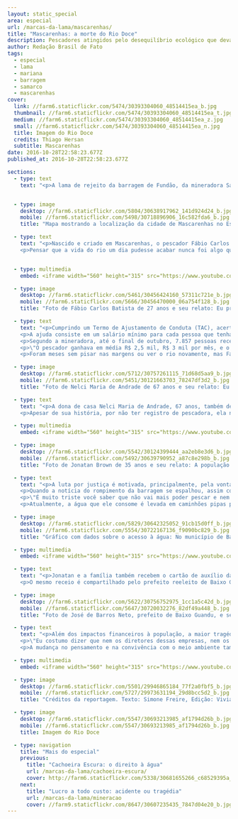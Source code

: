 ```yaml
---
layout: static_special
area: especial
url: /marcas-da-lama/mascarenhas/
title: "Mascarenhas: a morte do Rio Doce"
description: Pescadores atingidos pelo desequilíbrio ecológico que devastou o rio e seus afluentes continuam sem a sua principal fonte de renda
author: Redação Brasil de Fato
tags:
  - especial
  - lama
  - mariana
  - barragem
  - samarco
  - mascarenhas
cover:
  link: //farm6.staticflickr.com/5474/30393304060_48514415ea_b.jpg
  thumbnail: //farm6.staticflickr.com/5474/30393304060_48514415ea_t.jpg
  medium: //farm6.staticflickr.com/5474/30393304060_48514415ea_z.jpg
  small: //farm6.staticflickr.com/5474/30393304060_48514415ea_n.jpg
  title: Imagem do Rio Doce
  credits: Thiago Hersan
  subtitle: Mascarenhas
date: 2016-10-28T22:58:23.677Z
published_at: 2016-10-28T22:58:23.677Z

sections:
  - type: text
    text: "<p>A lama de rejeito da barragem de Fundão, da mineradora Samarco (pertencente à Vale S.A. e BHP Billiton), chegou no estado do Espírito Santo no dia 16 de novembro. A comunidade de Mascarenhas, no município de Baixo Guandu, foi uma das primeiras atingidas no estado capixaba.</p><p>Com a principal fonte de renda sendo a atividade pesqueira, a tragédia socioambiental mudou radicalmente a região. Hoje, o que se vê são redes de pesca amontoadas, trabalhadores e trabalhadoras em busca de alternativas para sobrevivência, além da constatação, repetida em diversos relatos, de que: \"o Rio Doce morreu\". </p>"


  - type: image
    desktop: //farm6.staticflickr.com/5804/30638917962_141d924d24_b.jpg
    mobile: //farm6.staticflickr.com/5498/30718896906_16c582fda6_b.jpg
    title: "Mapa mostrando a localização da cidade de Mascarenhas no Espírito Santo em relação à barragem de Fundão em Minas Gerais"

  - type: text
    text: "<p>Nascido e criado em Mascarenhas, o pescador Fábio Carlos Batista, 37 anos, sempre teve na rotina as aventuras pelo Rio Doce. Pescando desde os 12 anos de idade, a paixão pela profissão foi passada de pai para filho. Antes da tragédia, era o que ele buscava ensinar para a filha, levando a menina para a beira do rio sempre que possível.</p>
    <p>Pensar que a vida do rio um dia pudesse acabar nunca foi algo que passou pela cabeça do pescador. Foi preciso ir até às margens e presenciar a lama correndo para acreditar na veracidade do que, até então, eram notícias e rumores. A diferença na cor da água e a velocidade da enxurrada lamacenta confirmaram os receios de que tudo poderia ir embora.</p>"


  - type: multimedia
    embed: <iframe width="560" height="315" src="https://www.youtube.com/embed/W7tWVzFeQ5M" frameborder="0" allowfullscreen></iframe>

  - type: image
    desktop: //farm6.staticflickr.com/5461/30456424160_57311c721e_b.jpg
    mobile: //farm6.staticflickr.com/5666/30456470000_06a754f128_b.jpg
    title: "Foto de Fábio Carlos Batista de 27 anos e seu relato: Eu preferia o rio correndo normal, sem dano nenhum, do que estar recebendo esse dinheiro da Samarco"

  - type: text
    text: "<p>Cumprindo um Termo de Ajustamento de Conduta (TAC), acertado com os Ministérios Públicos do Trabalho dos estados de Minas Gerais e do Espírito Santo, a Samarco distribuiu cartões de auxílio financeiro às famílias que tiveram suas rendas afetadas pelo rompimento da barragem.</p>
    <p>A ajuda consiste em um salário mínimo para cada pessoa que tenha perdido renda na família, além de 20% deste valor por cada membro dependente. Também é repassada a quantia equivalente a uma cesta básica.</p>
    <p>Segundo a mineradora, até o final de outubro, 7.857 pessoas recebiam o auxílio; Fábio estava entre estes. Ele relata que a garantia do recebimento ocorreu só após muita pressão, quando a empresa visitou a comunidade de Mascarenhas, fez o cadastro de algumas famílias e distribuiu o cartão. Apesar disso, as dificuldades econômicas ainda são vividas por sua família, e o trabalho de ajudante de pedreiro foi a alternativa que ele encontrou para complementar a renda.</p>
    <p>\"O pescador ganhava em média R$ 2,5 mil, R$ 3 mil por mês, e o cartão hoje é de R$ 1,3 mil a R$ 1,5 mil. Só que uma compra no mercado não fica menos de R$ 800. Então, o pessoal sofre muito com isso. A Samarco fala em indenização, mas, até hoje, não teve nada constatado. Por enquanto, só o cartão está na ativa e, mesmo assim, muita gente ficou prejudicado com o cartão. E tem gente que vivia da pesca aqui, pescador de carteira que não obteve o cartão. A gente nem entendeu como foi feita essa análise\", relata.</p>
    <p>Foram meses sem pisar nas margens ou ver o rio novamente, mas Fábio aceitou o convite da reportagem para visitar o local em que dedicou tantos momentos da vida. O olhar foi de esperança, de quem acredita que um dia o rio possa se recuperar. Das marcas que a lama deixou, ele resume: \"destruição e uma revolta muito grande, porque é uma tragédia que poderia ter sido evitada\". (Ver capítulo 2)</p>"

  - type: image
    desktop: //farm6.staticflickr.com/5712/30757261115_71d68d5aa9_b.jpg
    mobile: //farm6.staticflickr.com/5451/30121663703_78247df3d2_b.jpg
    title: "Foto de Nelci Maria de Andrade de 67 anos e seu relato: Eu estou sentindo falta do Rio Doce. A gente não vai vê-lo nunca mais. Só se for um milagre."

  - type: text
    text: "<p>A dona de casa Nelci Maria de Andrade, 67 anos, também dependia do rio. Trabalhando na roça desde criança, ela guarda recordações da pesca, com a qual sustentou sua família por anos. Morando sozinha e recebendo um salário mínimo de aposentadoria, agora, os custos de vida aumentaram: já não é mais possível pescar para se alimentar e nem aproveitar a água do rio para beber.</p>
    <p>Apesar de sua história, por não ter registro de pescadora, ela não recebe o cartão auxílio da Samarco. \"Hoje nós não temos mais onde pegar um peixe, não tem onde beber uma água, não tem mais onde ir para lazer, para tomar um banho. Não tem mais nada, acabou\", lamenta.</p>"

  - type: multimedia
    embed: <iframe width="560" height="315" src="https://www.youtube.com/embed/7rlv5I7_VwY" frameborder="0" allowfullscreen></iframe>

  - type: image
    desktop: //farm6.staticflickr.com/5542/30124399444_aa2eb8e3d6_b.jpg
    mobile: //farm6.staticflickr.com/5492/30639790952_a87c8e298b_b.jpg
    title: "Foto de Jonatan Brown de 35 anos e seu relato: A população quer justiça."

  - type: text
    text: "<p>A luta por justiça é motivada, principalmente, pela vontade de recuperar a vida que se tinha antes da lama. \"Há um ano a água estava bem limpa, cristalina. Você podia pegar na mão que não via. Hoje, é tudo diferente\", relembra o pescador Jonatan Brown, 34 anos.</p>
    <p>Quando a notícia do rompimento da barragem se espalhou, assim como muitos pescadores da região, ele passou horas no rio para tentar pescar o que pudesse antes que a lama chegasse e devastasse tudo.</p>
    <p>\"É muito triste você saber que não vai mais poder pescar e nem tomar um banho no rio, e nem consumir dele, porque está impróprio para consumo\", diz.</p>
    <p>Atualmente, a água que ele consome é levada em caminhões pipas para a comunidade. Ninguém da família confia na água que chega pelo encanamento. \"A uns tempos atrás, a minha esposa ferveu a água e a borda da panela estava tipo manchada de ferrugem\", conta.</p>"

  - type: image
    desktop: //farm6.staticflickr.com/5829/30642325052_91cb15d0ff_b.jpg
    mobile: //farm6.staticflickr.com/5554/30722167136_f9090bc829_b.jpg
    title: "Gráfico com dados sobre o acesso à água: No município de Baixo Guandu: 80,9% da população tem abastecimento de água e 17,4% usa água de poço. Em Colatina, 87,6% têm abastecimento de água e 11,2% usam água de poço. Em Linhares, 84,4% têm abastecimento de água e 13,6% usam água de poço. Fonte: IJSN, 2010."

  - type: multimedia
    embed: <iframe width="560" height="315" src="https://www.youtube.com/embed/Fnc-za_A6ao" frameborder="0" allowfullscreen></iframe>

  - type: text
    text: "<p>Jonatan e a família também recebem o cartão de auxílio da Samarco. Para eles, o benefício só foi conquistado às custas de protestos que pressionaram a empresa, como o bloqueio dos trilhos de trem na região. No entanto, ele afirma que o futuro é incerto, uma vez que não se sabe até quando o cartão estará disponível ou se um dia o rio vai se recuperar e estar próprio para a pesca.</p>
    <p>O mesmo receio é compartilhado pelo prefeito reeleito de Baixo Guandu, José de Barros Neto (PCdoB). \"Aqui em Guandu, eles [Samarco] distribuíram alguns cartões, que, de certa forma, até ajudaram a economia a sobreviver diante dessa crise que a gente vive. Não há como negar isso. São quase R$ 1 milhão distribuídos aqui entre a nossa população, para pescadores e não pescadores atingidos direta e indiretamente por essa tragédia. Mas a gente sabe que esse benefício vai cessar e também que ele não representa a realidade das famílias. Algumas recebiam mais de R$ 3 mil ou R$ 4 mil e, agora, estão recebendo R$ 1 mil e pouco por mês; o que é só um paliativo\", argumenta.</p>"

  - type: image
    desktop: //farm6.staticflickr.com/5622/30756752975_1cc1a5c42d_b.jpg
    mobile: //farm6.staticflickr.com/5647/30720032276_82df49a448_b.jpg
    title: "Foto de José de Barros Neto, prefeito de Baixo Guandu, e seu relato: O que nos importa, e o que a gente sempre está cobrando, é que isso não pode entrar no rol dos tantos casos no Brasil e no mundo que caíram na impunidade"

  - type: text
    text: "<p>Além dos impactos financeiros à população, a maior tragédia socioambiental do país deixou no município a convicção de que o mundo é dominado pelo capital e pelos interesses de uma minoria, em detrimento dos interesses da maioria das pessoas, da proteção do meio ambiente e dos animais, aponta José de Barros Neto.</p>
    <p>\"Eu costumo dizer que nem os diretores dessas empresas, nem os funcionários que os defendem com unhas e dentes para manter seus empregos e o funcionamento dos negócios, não sabem que [eles mesmos] não têm importância. Eles são só peças que estão atuando naquele momento, naquela hora. Para o capital, eles não têm nenhuma importância. O diretor da Samarco à época do crime ambiental já não é o mesmo hoje, já foi trocado. Eles são peças que vão trocando\", critica.</p>
    <p>A mudança no pensamento e na convivência com o meio ambiente também é algo que mudou na comunidade atingida. \"A tragédia reforça nossa convicção de que nós temos que mudar muita coisa nesse mundo se a gente quiser viver um pouco mais de tempo aqui no planeta\", opina o prefeito de Baixo Guandu.</p>"  

  - type: multimedia
    embed: <iframe width="560" height="315" src="https://www.youtube.com/embed/7cPx00ESy3k" frameborder="0" allowfullscreen></iframe>   

  - type: image
    desktop: //farm6.staticflickr.com/5501/29946865184_77f2a0fbf5_b.jpg
    mobile: //farm6.staticflickr.com/5727/29973631194_29d8bcc5d2_b.jpg
    title: "Créditos da reportagem. Texto: Simone Freire, Edição: Viviana Fernandes, Vídeo e Foto: José Eduardo Bernardes e Guilherme Weimann, Arte: Wilcker Morais"

  - type: image
    desktop: //farm6.staticflickr.com/5547/30693213985_af1794d26b_b.jpg
    mobile: //farm6.staticflickr.com/5547/30693213985_af1794d26b_b.jpg
    title: Imagem do Rio Doce

  - type: navigation
    title: "Mais do especial"
    previous:
      title: "Cachoeira Escura: o direito à água"
      url: /marcas-da-lama/cachoeira-escura/
      cover: http://farm6.staticflickr.com/5338/30681655266_c68529395a_z.jpg
    next:
      title: "Lucro a todo custo: acidente ou tragédia"
      url: /marcas-da-lama/mineracao
      cover: //farm9.staticflickr.com/8647/30607235435_7847d04e20_b.jpg
---
```

